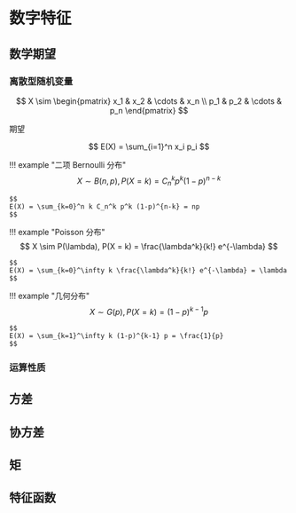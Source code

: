 # 数字特征

## 数学期望

### 离散型随机变量

$$
X \sim
\begin{pmatrix}
    x_1 & x_2 & \cdots & x_n \\
    p_1 & p_2 & \cdots & p_n
\end{pmatrix}
$$

期望

$$
E(X) = \sum_{i=1}^n x_i p_i
$$

!!! example "二项 Bernoulli 分布"
    $$
    X \sim B(n, p), P(X = k) = C_n^k p^k (1-p)^{n-k}
    $$
    
    $$
    E(X) = \sum_{k=0}^n k C_n^k p^k (1-p)^{n-k} = np
    $$

!!! example "Poisson 分布"
    $$
    X \sim P(\lambda), P(X = k) = \frac{\lambda^k}{k!} e^{-\lambda}
    $$
    
    $$
    E(X) = \sum_{k=0}^\infty k \frac{\lambda^k}{k!} e^{-\lambda} = \lambda
    $$

!!! example "几何分布"
    $$
    X \sim G(p), P(X = k) = (1-p)^{k-1} p
    $$
    
    $$
    E(X) = \sum_{k=1}^\infty k (1-p)^{k-1} p = \frac{1}{p}
    $$

### 运算性质

## 方差

## 协方差

## 矩

## 特征函数
